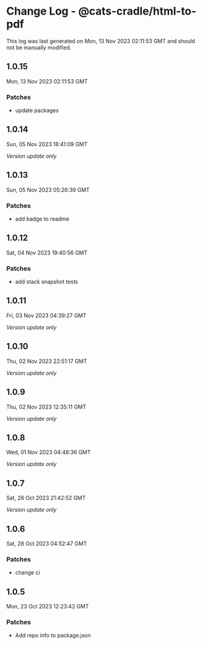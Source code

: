# Change Log - @cats-cradle/html-to-pdf

This log was last generated on Mon, 13 Nov 2023 02:11:53 GMT and should not be manually modified.

## 1.0.15
Mon, 13 Nov 2023 02:11:53 GMT

### Patches

- update packages

## 1.0.14
Sun, 05 Nov 2023 18:41:09 GMT

_Version update only_

## 1.0.13
Sun, 05 Nov 2023 05:26:39 GMT

### Patches

- add badge to readme

## 1.0.12
Sat, 04 Nov 2023 19:40:56 GMT

### Patches

- add stack snapshot tests

## 1.0.11
Fri, 03 Nov 2023 04:39:27 GMT

_Version update only_

## 1.0.10
Thu, 02 Nov 2023 22:51:17 GMT

_Version update only_

## 1.0.9
Thu, 02 Nov 2023 12:35:11 GMT

_Version update only_

## 1.0.8
Wed, 01 Nov 2023 04:48:36 GMT

_Version update only_

## 1.0.7
Sat, 28 Oct 2023 21:42:52 GMT

_Version update only_

## 1.0.6
Sat, 28 Oct 2023 04:52:47 GMT

### Patches

- change ci

## 1.0.5
Mon, 23 Oct 2023 12:23:42 GMT

### Patches

- Add repo info to package.json

